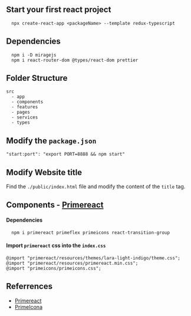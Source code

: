 ## Start your first react project

```
  npx create-react-app <packageName> --template redux-typescript
```

## Dependencies
```
  npm i -D miragejs
  npm i react-router-dom @types/react-dom prettier
```

## Folder Structure
```
src
  - app
  - components
  - features
  - pages
  - services
  - types
```

## Modify the `package.json`
```
"start:port": "export PORT=8888 && npm start"
```

## Modify Website title
Find the `./public/index.html` file and modify the content of the `title` tag.


## Components - [Primereact](https://www.primefaces.org/primereact/)
#### Dependencies
```
  npm i primereact primeflex primeicons react-transition-group 
```
#### Import `primereact` css into the `index.css`
```
@import "primereact/resources/themes/lara-light-indigo/theme.css";
@import "primereact/resources/primereact.min.css";
@import "primeicons/primeicons.css";
```

## Referrences
- [Primereact](https://www.primefaces.org/primereact/)
- [PrimeIcona](https://www.primefaces.org/diamond/icons.xhtml)
